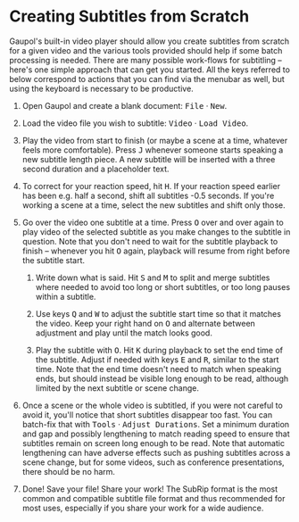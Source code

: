 Creating Subtitles from Scratch
===============================

Gaupol's built-in video player should allow you create subtitles from
scratch for a given video and the various tools provided should help if
some batch processing is needed. There are many possible work-flows for
subtitling – here's one simple approach that can get you started. All
the keys referred to below correspond to actions that you can find via
the menubar as well, but using the keyboard is necessary to be
productive.

1.  Open Gaupol and create a blank document: <kbd>File</kbd> ·
    <kbd>New</kbd>.

1.  Load the video file you wish to subtitle: <kbd>Video</kbd> ·
    <kbd>Load Video</kbd>.

1.  Play the video from start to finish (or maybe a scene at a time,
    whatever feels more comfortable). Press <kbd>J</kbd> whenever
    someone starts speaking a new subtitle length piece. A new subtitle
    will be inserted with a three second duration and a placeholder
    text.

1.  To correct for your reaction speed, hit <kbd>H</kbd>. If your
    reaction speed earlier has been e.g. half a second, shift all
    subtitles -0.5 seconds. If you're working a scene at a time, select
    the new subtitles and shift only those.

1.  Go over the video one subtitle at a time. Press <kbd>O</kbd> over
    and over again to play video of the selected subtitle as you make
    changes to the subtitle in question. Note that you don't need to
    wait for the subtitle playback to finish – whenever you hit
    <kbd>O</kbd> again, playback will resume from right before the
    subtitle start.

    1.  Write down what is said. Hit <kbd>S</kbd> and <kbd>M</kbd> to
        split and merge subtitles where needed to avoid too long or
        short subtitles, or too long pauses within a subtitle.

    1.  Use keys <kbd>Q</kbd> and <kbd>W</kbd> to adjust the subtitle
        start time so that it matches the video. Keep your right hand on
        <kbd>O</kbd> and alternate between adjustment and play until the
        match looks good.

    1.  Play the subtitle with <kbd>O</kbd>. Hit <kbd>K</kbd> during
        playback to set the end time of the subtitle. Adjust if needed
        with keys <kbd>E</kbd> and <kbd>R</kbd>, similar to the start
        time. Note that the end time doesn't need to match when speaking
        ends, but should instead be visible long enough to be read,
        although limited by the next subtitle or scene change.

1.  Once a scene or the whole video is subtitled, if you were not
    careful to avoid it, you'll notice that short subtitles disappear
    too fast. You can batch-fix that with <kbd>Tools</kbd> · <kbd>Adjust
    Durations</kbd>. Set a minimum duration and gap and possibly
    lengthening to match reading speed to ensure that subtitles remain
    on screen long enough to be read. Note that automatic lengthening
    can have adverse effects such as pushing subtitles across a scene
    change, but for some videos, such as conference presentations, there
    should be no harm.

1.  Done! Save your file! Share your work! The SubRip format is the most
    common and compatible subtitle file format and thus recommended for
    most uses, especially if you share your work for a wide audience.
